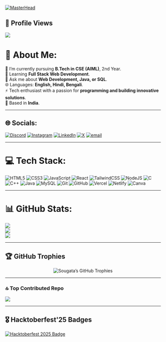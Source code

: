[![MasterHead](https://nielseniq.com/wp-content/uploads/sites/4/2021/02/data-science-icon-animation-banner-clockwise-4.gif)](https://in-imitable.io)

## 👀 Profile Views
![](https://komarev.com/ghpvc/?username=Sougata2006&color=blueviolet&style=for-the-badge)

# 💫 About Me:
🔭 I’m currently pursuing **B.Tech in CSE (AIML)**, 2nd Year.<br>
🌱 Learning **Full Stack Web Development**.<br>
💬 Ask me about **Web Development, Java, or SQL**.<br>
🌐 Languages: **English, Hindi, Bengali**.<br>
⚡ Tech enthusiast with a passion for **programming and building innovative solutions**.<br>
📍 Based in **India**.

---

## 🌐 Socials:
[![Discord](https://img.shields.io/badge/Discord-%237289DA.svg?logo=discord&logoColor=white)](https://discord.gg/sougata2006)
[![Instagram](https://img.shields.io/badge/Instagram-%23E4405F.svg?logo=Instagram&logoColor=white)](https://instagram.com/sougata_2006)
[![LinkedIn](https://img.shields.io/badge/LinkedIn-%230077B5.svg?logo=linkedin&logoColor=white)](https://linkedin.com/in/sougata-paul)
[![X](https://img.shields.io/badge/X-black.svg?logo=X&logoColor=white)](https://x.com/@Sougata_2006)
[![email](https://img.shields.io/badge/Email-D14836?logo=gmail&logoColor=white)](mailto:work.sougata06@gmail.com)

---

# 💻 Tech Stack:
![HTML5](https://img.shields.io/badge/html5-%23E34F26.svg?style=for-the-badge&logo=html5&logoColor=white)
![CSS3](https://img.shields.io/badge/css3-%231572B6.svg?style=for-the-badge&logo=css3&logoColor=white)
![JavaScript](https://img.shields.io/badge/javascript-%23323330.svg?style=for-the-badge&logo=javascript&logoColor=%23F7DF1E)
![React](https://img.shields.io/badge/react-%2300D8FF.svg?style=for-the-badge&logo=react&logoColor=white)
![TailwindCSS](https://img.shields.io/badge/tailwindcss-%231a202c.svg?style=for-the-badge&logo=tailwindcss&logoColor=06B6D4)
![NodeJS](https://img.shields.io/badge/node.js-%2343853D.svg?style=for-the-badge&logo=node.js&logoColor=white)
![C](https://img.shields.io/badge/c-%2300599C.svg?style=for-the-badge&logo=c&logoColor=white)
![C++](https://img.shields.io/badge/c++-%2300599C.svg?style=for-the-badge&logo=c%2B%2B&logoColor=white)
![Java](https://img.shields.io/badge/java-%23ED8B00.svg?style=for-the-badge&logo=openjdk&logoColor=white)
![MySQL](https://img.shields.io/badge/mysql-4479A1.svg?style=for-the-badge&logo=mysql&logoColor=white)
![Git](https://img.shields.io/badge/git-%23F05033.svg?style=for-the-badge&logo=git&logoColor=white)
![GitHub](https://img.shields.io/badge/github-%23121011.svg?style=for-the-badge&logo=github&logoColor=white)
![Vercel](https://img.shields.io/badge/vercel-%23000000.svg?style=for-the-badge&logo=vercel&logoColor=white)
![Netlify](https://img.shields.io/badge/netlify-%23000000.svg?style=for-the-badge&logo=netlify&logoColor=#00C7B7)
![Canva](https://img.shields.io/badge/Canva-%2300C4CC.svg?style=for-the-badge&logo=Canva&logoColor=white)

---

# 📊 GitHub Stats:
![](https://github-readme-stats.vercel.app/api?username=Sougata2006&theme=radical&hide_border=false&include_all_commits=true&count_private=false)<br/>
![](https://nirzak-streak-stats.vercel.app/?user=Sougata2006&theme=radical&hide_border=false)<br/>
![](https://github-readme-stats.vercel.app/api/top-langs/?username=Sougata2006&theme=radical&hide_border=false&include_all_commits=true&count_private=false&layout=compact)

---

## 🏆 GitHub Trophies
<p align="center">
  <img src="https://github-profile-trophies.vercel.app/?username=Sougata2006&theme=radical&margin-w=15" alt="Sougata’s GitHub Trophies"/>
</p>



---

### 🔝 Top Contributed Repo
![](https://github-contributor-stats.vercel.app/api?username=Sougata2006&limit=5&theme=dark&combine_all_yearly_contributions=true)

---

## 🎖️ Hacktoberfest'25 Badges  
[![Hacktoberfest 2025 Badge](https://holopin.me/sougata2006)](https://holopin.me/sougata2006)
